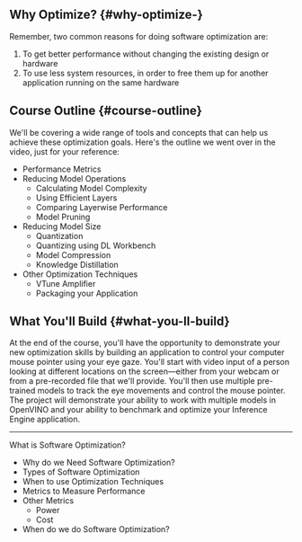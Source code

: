 ## Why Optimize? {#why-optimize-}

Remember, two common reasons for doing software optimization are:

1. To get better performance without changing the existing design or hardware
2. To use less system resources, in order to free them up for another application running on the same hardware

## Course Outline {#course-outline}

We'll be covering a wide range of tools and concepts that can help us achieve these optimization goals. Here's the outline we went over in the video, just for your reference:

* Performance Metrics
* Reducing Model Operations
  * Calculating Model Complexity
  * Using Efficient Layers
  * Comparing Layerwise Performance
  * Model Pruning
* Reducing Model Size
  * Quantization
  * Quantizing using DL Workbench
  * Model Compression
  * Knowledge Distillation
* Other Optimization Techniques
  * VTune Amplifier
  * Packaging your Application

## What You'll Build {#what-you-ll-build}

At the end of the course, you'll have the opportunity to demonstrate your new optimization skills by building an application to control your computer mouse pointer using your eye gaze. You'll start with video input of a person looking at different locations on the screen—either from your webcam or from a pre-recorded file that we'll provide. You'll then use multiple pre-trained models to track the eye movements and control the mouse pointer. The project will demonstrate your ability to work with multiple models in OpenVINO and your ability to benchmark and optimize your Inference Engine application.

-----------------------------------------------------------------------------------------------------------------------------------------------------------------------------------------------------

What is Software Optimization?

* Why do we Need Software Optimization?
* Types of Software Optimization
* When to use Optimization Techniques
* Metrics to Measure Performance
* Other Metrics
  * Power
  * Cost
* When do we do Software Optimization?



